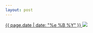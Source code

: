 ```yaml
---
layout: post
---
```


<p>
  <a href="/131">
    <time>{{ page.date | date: "%e %B %Y" }}</time>
    <img src="{{ site.assets_url }}/131.jpg">
  </a>
  
</p>
